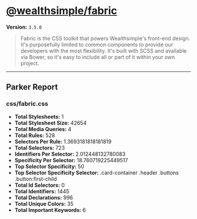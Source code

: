 # [@wealthsimple/fabric]( http://fabric.wealthsimple.com )

**Version:** `3.5.0`

> Fabric is the CSS toolkit that powers Wealthsimple's front-end design. It's purposefully limited to common components to provide our developers with the most flexibility. It's built with SCSS and available via Bower, so it's easy to include all or part of it within your own project.

* * *

## Parker Report

### css/fabric.css

- **Total Stylesheets:** 1
- **Total Stylesheet Size:** 42654
- **Total Media Queries:** 4
- **Total Rules:** 528
- **Selectors Per Rule:** 1.3693181818181819
- **Total Selectors:** 723
- **Identifiers Per Selector:** 2.012448132780083
- **Specificity Per Selector:** 18.760719225449517
- **Top Selector Specificity:** 50
- **Top Selector Specificity Selector:** .card-container .header .buttons .button:first-child
- **Total Id Selectors:** 0
- **Total Identifiers:** 1445
- **Total Declarations:** 996
- **Total Unique Colors:** 35
- **Total Important Keywords:** 6
